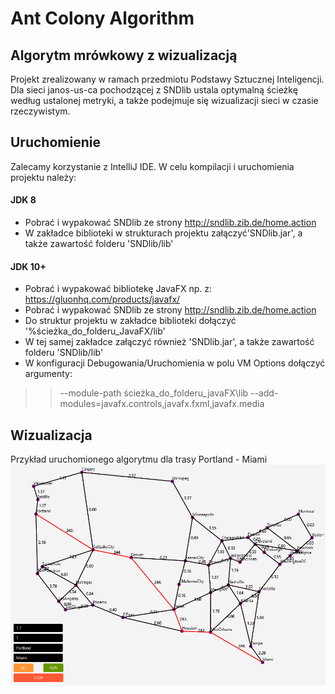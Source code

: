 # Ant Colony Algorithm 
## Algorytm mrówkowy z wizualizacją

Projekt zrealizowany w ramach przedmiotu Podstawy Sztucznej Inteligencji. Dla sieci janos-us-ca pochodzącej z SNDlib ustala optymalną ścieżkę 
według ustalonej metryki, a także podejmuje się wizualizacji sieci w czasie rzeczywistym.

## Uruchomienie

Zalecamy korzystanie z IntelliJ IDE. W celu kompilacji i uruchomienia projektu należy:

#### JDK 8
 - Pobrać i wypakować SNDlib ze strony http://sndlib.zib.de/home.action   
 - W zakładce biblioteki w strukturach projektu załączyć'SNDlib.jar', a także zawartość folderu 'SNDlib/lib'


#### JDK 10+
 - Pobrać i wypakować bibliotekę JavaFX np. z: https://gluonhq.com/products/javafx/
 - Pobrać i wypakować SNDlib ze strony http://sndlib.zib.de/home.action 
 - Do struktur projektu w zakładce biblioteki dołączyć  '%ścieżka_do_folderu_JavaFX/lib'
 - W tej samej zakładce załączyć również 'SNDlib.jar', a także zawartość folderu 'SNDlib/lib'
 - W konfiguracji Debugowania/Uruchomienia w polu VM Options dołączyć argumenty:
 >> --module-path ścieżka_do_folderu_javaFX\lib --add-modules=javafx.controls,javafx.fxml,javafx.media


## Wizualizacja

Przykład uruchomionego algorytmu dla trasy Portland - Miami
![mapa](./assets/mapa_alfa11_koszt_1.png)